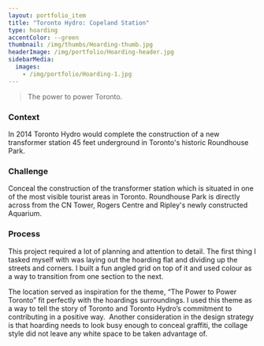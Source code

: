 ```yaml
---
layout: portfolio_item
title: "Toronto Hydro: Copeland Station"
type: hoarding
accentColor: --green
thumbnail: /img/thumbs/Hoarding-thumb.jpg
headerImage: /img/portfolio/Hoarding-header.jpg
sidebarMedia:
  images:
    - /img/portfolio/Hoarding-1.jpg
---
```


> The power to power Toronto.

### Context

In 2014 Toronto Hydro would complete the construction of a new transformer station 45 feet underground in Toronto's historic Roundhouse Park.

### Challenge

Conceal the construction of the transformer station which is situated in one of the most visible tourist areas in Toronto. Roundhouse Park is directly across from the CN Tower, Rogers Centre and Ripley's newly constructed Aquarium.

### Process

This project required a lot of planning and attention to detail. The first thing I tasked myself with was laying out the hoarding flat and dividing up the streets and corners. I built a fun angled grid on top of it and used colour as a way to transition from one section to the next.

The location served as inspiration for the theme, “The Power to Power Toronto” fit perfectly with the hoardings surroundings. I used this theme as a way to tell the story of Toronto and Toronto Hydro’s commitment to contributing in a positive way.
 Another consideration in the design strategy is that hoarding needs to look busy enough to conceal graffiti, the collage style did not leave any white space to be taken advantage of.

